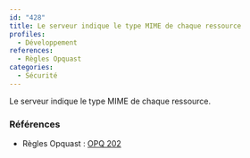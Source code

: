 ```yaml
---
id: "428"
title: Le serveur indique le type MIME de chaque ressource
profiles:
  - Développement
references:
  - Règles Opquast
categories:
  - Sécurité
---
```


Le serveur indique le type MIME de chaque ressource.

### Références

*   Règles Opquast : [OPQ 202](https://checklists.opquast.com/fr/assurance-qualite-web/le-serveur-indique-le-type-mime-de-chaque-ressource)
